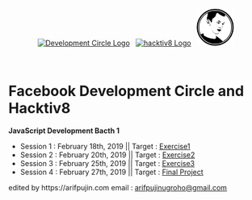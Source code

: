 <p align="center">
 <a href="https://developers.facebook.com/developercircles" target="_blank"><img width="100" src="https://secure.meetupstatic.com/photos/event/2/4/0/6/600_473229222.jpeg" alt="Development Circle Logo"></a>
  &nbsp
  <a href="https://hacktiv8.com/" target="_blank"><img width="100" src="https://hacktiv8.com/img/logo-hacktiv8_bordered.png__vzu2vhp2VRX%2Bewg7J0bPlaAf7ee5fc69819b5ef3849344c119f5e18" alt="hacktiv8 Logo"></a>
  &nbsp
 <a href="https://arifpujin.com" target="_blank"><img width="73" src="https://github.com/arifpujin/Exersice1/blob/master/fotoarif.png" alt="Vektor Arif"></a></p>
<br>
<h1><strong>Facebook Development Circle and Hacktiv8</strong></h1>
<b>JavaScript Development Bacth 1</b>
<ul>
    <li>Session 1 : February 18th, 2019 || Target : <a href="https://github.com/arifpujin/Hacktiv8-JSDevelopment/tree/master/Exersice1">Exercise1</a></li>
    <li>Session 2 : February 20th, 2019 || Target : <a href="https://github.com/arifpujin/Hacktiv8-JSDevelopment/tree/master/Exersice2">Exercise2</a></li>
    <li>Session 3 : February 25th, 2019 || Target : <a href="https://github.com/arifpujin/Hacktiv8-JSDevelopment/tree/master/Exersice3">Exercise3</a></li>
    <li>Session 4 : February 27th, 2019 || Target : <a href="https://github.com/arifpujin/Hacktiv8-JSDevelopment/tree/master/Final-Project">Final Project</a></li>
</ul>
edited by https://arifpujin.com
email    : <a href="mailto:arifpujinugroho@gmail.com" target="_blank">arifpujinugroho@gmail.com</a>

